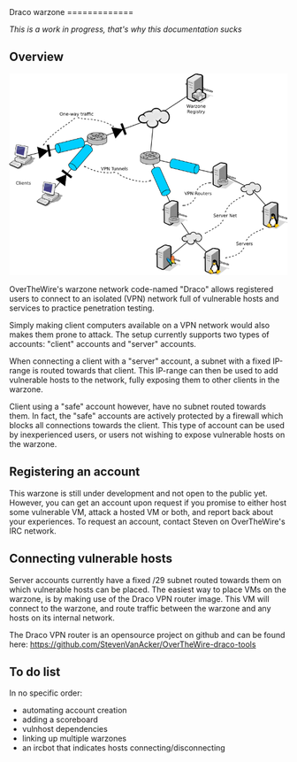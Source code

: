 <div class="container col-md-9 mycontent">
Draco warzone
=============

*This is a work in progress, that's why this documentation sucks*
 
Overview
--------

![OverTheWire Warzone network overview](/img/warzone-overview.png)

OverTheWire's warzone network code-named "Draco" allows registered users to connect
to an isolated (VPN) network full of vulnerable hosts and services to practice penetration
testing.

Simply making client computers available on a VPN network would also makes them prone to attack.
The setup currently supports two types of accounts: "client" accounts and "server" accounts.

When connecting a client with a "server" account, a subnet with a fixed IP-range is routed towards 
that client. This IP-range can then be used to add vulnerable hosts to the network, fully exposing them
to other clients in the warzone.

Client using a "safe" account however, have no subnet routed towards them. In fact, the "safe" accounts
are actively protected by a firewall which blocks all connections towards the client.
This type of account can be used by inexperienced users, or users not wishing to expose vulnerable hosts
on the warzone.

Registering an account
----------------------

This warzone is still under development and not open to the public yet. However, you can get an account upon request
if you promise to either host some vulnerable VM, attack a hosted VM or both, and report back about your experiences.
To request an account, contact Steven on OverTheWire's IRC network.

Connecting vulnerable hosts
---------------------------

Server accounts currently have a fixed /29 subnet routed towards them on which vulnerable hosts can be placed.
The easiest way to place VMs on the warzone, is by making use of the Draco VPN router image. This VM will connect to the
warzone, and route traffic between the warzone and any hosts on its internal network.

The Draco VPN router is an opensource project on github and can be found here: <https://github.com/StevenVanAcker/OverTheWire-draco-tools>

To do list
----------

In no specific order:

- automating account creation
- adding a scoreboard
- vulnhost dependencies
- linking up multiple warzones
- an ircbot that indicates hosts connecting/disconnecting

</div>
